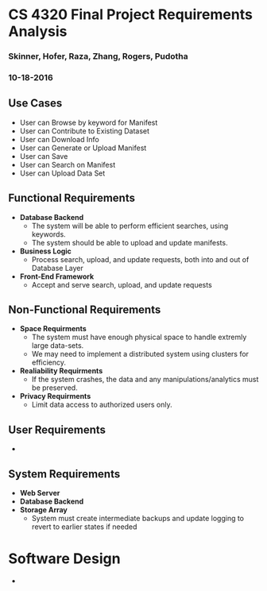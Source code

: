 # CS 4320 Final Project Requirements Analysis

### Skinner, Hofer, Raza, Zhang, Rogers, Pudotha

### 10-18-2016

## Use Cases
- User can Browse by keyword for Manifest
- User can Contribute to Existing Dataset
- User can Download Info
- User can Generate or Upload Manifest
- User can Save
- User can Search on Manifest
- User can Upload Data Set

## Functional Requirements
- **Database Backend**
  - The system will be able to perform efficient searches, using keywords.
  - The system should be able to upload and update manifests.
- **Business Logic**
  - Process search, upload, and update requests, both into and out of Database Layer
- **Front-End Framework**
  - Accept and serve search, upload, and update requests

## Non-Functional Requirements
- **Space Requirments**
	- The system must have enough physical space to handle extremly large data-sets.
	- We may need to implement a distributed system using clusters for efficiency.
- **Realiability Requirments**
	- If the system crashes, the data and any manipulations/analytics must be preserved.
- **Privacy Requirments**
	- Limit data access to authorized users only.

## User Requirements
-

## System Requirements
- **Web Server**
- **Database Backend**
- **Storage Array**
  - System must create intermediate backups and update logging to revert to earlier states if needed

# Software Design
-
